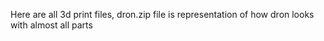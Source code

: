 Here are all 3d print files, dron.zip file is representation of how dron looks with almost all parts
